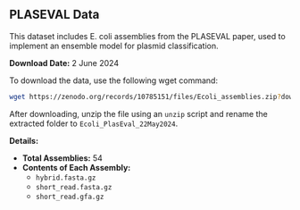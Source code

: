 ## PLASEVAL Data

This dataset includes E. coli assemblies from the PLASEVAL paper, used to implement an ensemble model for plasmid classification.


**Download Date:** 2 June 2024

To download the data, use the following wget command:
```bash
wget https://zenodo.org/records/10785151/files/Ecoli_assemblies.zip?download=1
```

After downloading, unzip the file using an `unzip` script and rename the extracted folder to `Ecoli_PlasEval_22May2024`.

**Details:**
- **Total Assemblies:** 54
- **Contents of Each Assembly:**
    - `hybrid.fasta.gz`
    - `short_read.fasta.gz`
    - `short_read.gfa.gz`